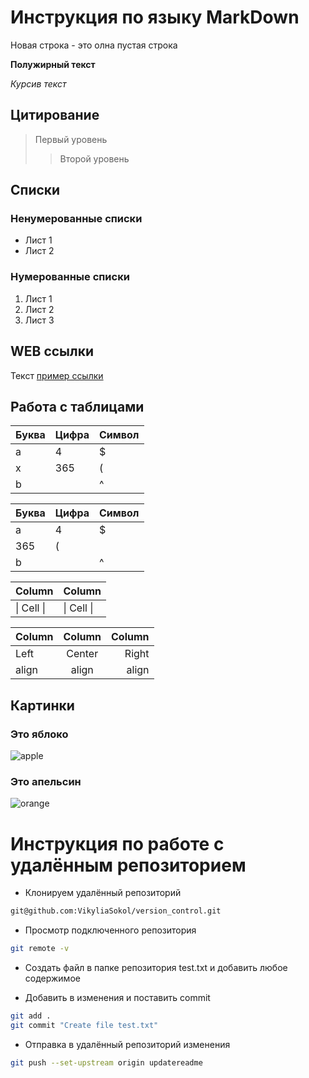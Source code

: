 # Инструкция по языку MarkDown

Новая строка - это олна пустая строка

**Полужирный текст**

*Курсив текст*

## Цитирование
> Первый уровень
>> Второй уровень

## Списки
### Ненумерованные списки
* Лист 1
* Лист 2
### Нумерованные списки
1. Лист 1
2. Лист 2
3. Лист 3

## WEB ссылки
Текст [пример ссылки](http.example.com "Всплывающая подсказка")

## Работа с таблицами

Буква | Цифра | Символ
------ | ------|----------
a      | 4     | $
x      | 365    | (
b      |       | ^  

Буква|Цифра|Символ
---|---|---
a|4|$
 |365|(
b| |^  

Column | Column
------ | ------
\| Cell \|| \| Cell \|  


Column | Column | Column
:----- | :----: | -----:
Left   | Center | Right
align  | align  | align

## Картинки

### Это яблоко

![apple](apple.jpg)

### Это апельсин

![orange](orange.png)

# Инструкция по работе с удалённым репозиторием

- Клонируем удалённый репозиторий
```sh
git@github.com:VikyliaSokol/version_control.git
```
- Просмотр подключенного репозитория 
```sh
git remote -v
```
- Создать файл в папке репозитория test.txt и добавить любое содержимое

- Добавить в изменения и поставить commit
```sh
git add .
git commit "Create file test.txt"
```

- Отправка в удалённый репозиторий изменения
```sh
git push --set-upstream origin updatereadme
```

